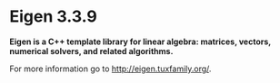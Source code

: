 # Eigen 3.3.9

**Eigen is a C++ template library for linear algebra: matrices, vectors, numerical solvers, and related algorithms.**

For more information go to http://eigen.tuxfamily.org/.
